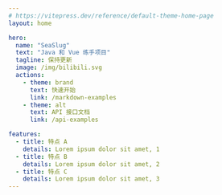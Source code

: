 ```yaml
---
# https://vitepress.dev/reference/default-theme-home-page
layout: home

hero:
  name: "SeaSlug"
  text: "Java 和 Vue 练手项目"
  tagline: 保持更新
  image: /img/bilibili.svg
  actions:
    - theme: brand
      text: 快速开始
      link: /markdown-examples
    - theme: alt
      text: API 接口文档
      link: /api-examples

features:
  - title: 特点 A
    details: Lorem ipsum dolor sit amet, 1
  - title: 特点 B
    details: Lorem ipsum dolor sit amet, 2
  - title: 特点 C
    details: Lorem ipsum dolor sit amet, 3
---
```


